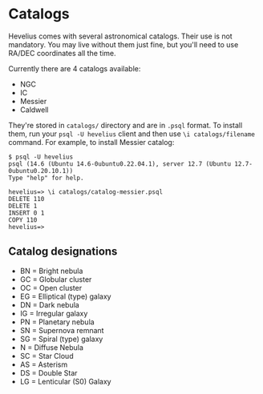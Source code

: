 # Catalogs

Hevelius comes with several astronomical catalogs. Their use is not mandatory.
You may live without them just fine, but you'll need to use RA/DEC coordinates
all the time.

Currently there are 4 catalogs available:

- NGC
- IC
- Messier
- Caldwell

They're stored in `catalogs/` directory and are in `.psql` format. To install
them, run your `psql -U hevelius` client and then use `\i catalogs/filename`
command. For example, to install Messier catalog:

```shell
$ psql -U hevelius
psql (14.6 (Ubuntu 14.6-0ubuntu0.22.04.1), server 12.7 (Ubuntu 12.7-0ubuntu0.20.10.1))
Type "help" for help.

hevelius=> \i catalogs/catalog-messier.psql
DELETE 110
DELETE 1
INSERT 0 1
COPY 110
hevelius=>
```

## Catalog designations

- BN = Bright nebula
- GC = Globular cluster
- OC = Open cluster
- EG = Elliptical (type) galaxy
- DN = Dark nebula
- IG = Irregular galaxy
- PN = Planetary nebula
- SN = Supernova remnant
- SG = Spiral (type) galaxy
- N  = Diffuse Nebula
- SC = Star Cloud
- AS = Asterism
- DS = Double Star
- LG = Lenticular (S0) Galaxy
